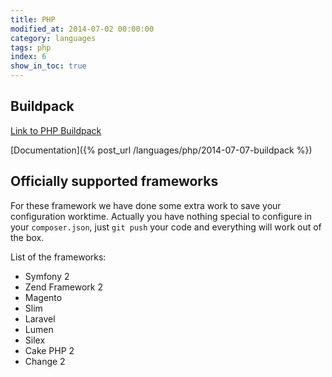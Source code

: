 ```yaml
---
title: PHP
modified_at: 2014-07-02 00:00:00
category: languages
tags: php
index: 6
show_in_toc: true
---
```


## Buildpack

[Link to PHP Buildpack](https://github.com/Scalingo/appsdeck-buildpack-php)

[Documentation]({% post_url /languages/php/2014-07-07-buildpack %})

## Officially supported frameworks

For these framework we have done some extra work to save your configuration
worktime.  Actually you have nothing special to configure in your
`composer.json`, just `git push` your code and everything will work out of the
box.

List of the frameworks:

* Symfony 2
* Zend Framework 2
* Magento
* Slim
* Laravel
* Lumen
* Silex
* Cake PHP 2
* Change 2
